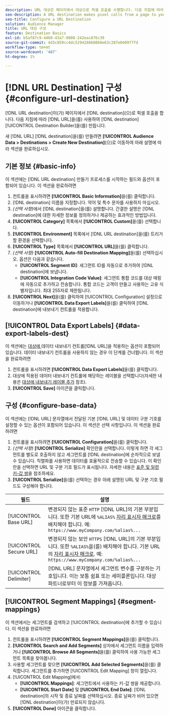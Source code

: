 ```yaml
---
description: URL 대상은 페이지에서 대상으로 픽셀 호출을 수행합니다. 다음 지침에 따라 대상 빌더로 URL 대상을 만듭니다.
seo-description: A URL destination makes pixel calls from a page to your destination. Follow these instructions to create a URL destination with Destination Builder.
seo-title: Configure a URL Destination
solution: Audience Manager
title: URL 대상 구성
feature: Destination Basics
exl-id: b5af87c9-4460-43a7-9808-242eac876c39
source-git-commit: 4d3c859cc4dc5294286680b0e63c287e0409f7fd
workflow-type: tm+mt
source-wordcount: '487'
ht-degree: 1%

---
```


# [!DNL URL Destination] 구성 {#configure-url-destination}

[!DNL URL destination]이(가) 페이지에서 [!DNL destination]&#x200B;(으)로 픽셀 호출을 합니다. 다음 지침에 따라 [!DNL URL]을(를) 사용하여 [!DNL destination] [!UICONTROL Destination Builder]을(를) 만듭니다.

<!-- create-url-destination.xml -->

새 [!DNL URL] [!DNL destination]을(를) 만들려면 **[!UICONTROL Audience Data > Destinations > Create New Destination]**(으)로 이동하여 아래 설명에 따라 섹션을 완료하십시오.

## 기본 정보 {#basic-info}

이 섹션에는 [!DNL URL destination] 만들기 프로세스를 시작하는 필드와 옵션이 포함되어 있습니다. 이 섹션을 완료하려면

1. 컨트롤을 표시하려면 **[!UICONTROL Basic Information]**&#x200B;을(를) 클릭합니다.
2. [!DNL destination] 이름을 지정합니다. 약어 및 특수 문자를 사용하지 마십시오.
3. *(선택 사항)*&#x200B;에서 [!DNL destination]을(를) 설명합니다. 간결한 설명은 [!DNL destination]에 대한 자세한 정보를 정의하거나 제공하는 효과적인 방법입니다.
4. **[!UICONTROL Category]** 목록에서 **[!UICONTROL Custom]**&#x200B;을(를) 선택합니다.
5. **[!UICONTROL Environment]** 목록에서 [!DNL URL destination]을(를) 트리거할 환경을 선택합니다.
6. **[!UICONTROL Type]** 목록에서 **[!UICONTROL URL]**&#x200B;을(를) 클릭합니다.
7. *(선택 사항)* **[!UICONTROL Auto-fill Destination Mapping]**&#x200B;을(를) 선택하십시오. 옵션은 다음과 같습니다.
   * **[!UICONTROL Segment ID]**: 세그먼트 ID를 자동으로 추가하여 [!DNL destination]에 보냅니다.
   * **[!UICONTROL Integration Code Value]**: 세그먼트 통합 코드를 대상 매핑에 자동으로 추가하고 전송합니다. 통합 코드는 고객이 만들고 사용하는 고유 식별자입니다. 최대 255자로 제한됩니다.
8. **[!UICONTROL Next]**&#x200B;을(를) 클릭하여 [!UICONTROL Configuration] 설정으로 이동하거나 **[!UICONTROL Data Export Labels]**&#x200B;을(를) 클릭하여 [!DNL destination]에 내보내기 컨트롤을 적용합니다.

## [!UICONTROL Data Export Labels] {#data-export-labels-dest}

이 섹션에는 [ 대상에 ](../../features/data-export-controls.md)데이터 내보내기 컨트롤[!DNL URL]을 적용하는 옵션이 포함되어 있습니다. 데이터 내보내기 컨트롤을 사용하지 않는 경우 이 단계를 건너뜁니다. 이 섹션을 완료하려면

1. 컨트롤을 표시하려면 **[!UICONTROL Data Export Labels]**&#x200B;을(를) 클릭합니다.
2. 대상에 적용된 데이터 내보내기 컨트롤에 해당하는 레이블을 선택합니다(자세한 내용은 [대상에 내보내기 레이블 추가](/help/using/features/destinations/add-data-export-labels.md) 참조).
3. **[!UICONTROL Save]** 아이콘을 클릭합니다.

## 구성 {#configure-base-data}

이 섹션에는 [!DNL URL] 문자열에서 전달된 기본 [!DNL URL] 및 데이터 구분 기호를 설정할 수 있는 옵션이 포함되어 있습니다. 이 섹션은 선택 사항입니다. 이 섹션을 완료하려면

1. 컨트롤을 표시하려면 **[!UICONTROL Configuration]**&#x200B;을(를) 클릭합니다.
1. *(선택 사항)* **[!UICONTROL Serialize]** 확인란을 선택합니다.
이렇게 하면 각 세그먼트를 별도로 호출하지 않고 세그먼트를 [!DNL destination]에 순차적으로 보낼 수 있습니다. 직렬화를 사용하면 데이터를 효율적으로 전송할 수 있습니다. 이 확인란을 선택하면 URL 및 구분 기호 필드가 표시됩니다. 자세한 내용은 [표준 및 일련 키-값 쌍](../../features/destinations/key-value-pairs.md)을 참조하세요.
1. **[!UICONTROL Serialize]**&#x200B;을(를) 선택하는 경우 아래 설명된 URL 및 구분 기호 필드도 구성해야 합니다.

| 필드 | 설명 |
|--- |--- |
| [!UICONTROL Base URL] | 변경되지 않는 표준 `HTTP` [!DNL URL]의 기본 부분입니다. 또한 기본 URL에 `%ALIAS%` [자리 표시자 매크로](../../features/destinations/destination-macros.md#destination-macros-defined)를 배치해야 합니다. 예: `https://www.myCompany.com/%alias%...` |
| [!UICONTROL Secure URL] | 변경되지 않는 보안 `HTTPS` [!DNL URL]의 기본 부분입니다. 또한 `%ALIAS%`을(를) 배치해야 합니다.   기본 URL의 [자리 표시자 매크로](../../features/destinations/destination-macros.md#destination-macros-defined). 예: `https://www.myCompany.com/%alias%...` |
| [!UICONTROL Delimiter] | [!DNL URL] 문자열에서 세그먼트 변수를 구분하는 기호입니다. 이는 보통 쉼표 또는 세미콜론입니다. 대상 파트너로부터 이 정보를 가져옵니다. |

## [!UICONTROL Segment Mappings] {#segment-mappings}

이 섹션에서는 세그먼트를 검색하고 [!UICONTROL destination]에 추가할 수 있습니다. 이 섹션을 완료하려면

1. 컨트롤을 표시하려면 **[!UICONTROL Segment Mappings]**&#x200B;을(를) 클릭합니다.
1. **[!UICONTROL Search and Add Segments]** 상자에서 세그먼트 이름을 입력하거나 **[!UICONTROL Browse All Segments]**&#x200B;을(를) 클릭하여 사용 가능한 세그먼트 목록을 찾아봅니다.
1. 사용할 세그먼트를 찾으면 **[!UICONTROL Add Selected Segments]**&#x200B;을(를) 클릭합니다. 세그먼트를 추가하면 [!UICONTROL Edit Mapping] 창이 열립니다.
1. [!UICONTROL Edit Mapping]에서:
   * **[!UICONTROL Mappings]**: 세그먼트에서 사용하는 키-값 쌍을 제공합니다.
   * **[!UICONTROL Start Date]** 및 **[!UICONTROL End Date]**: [!DNL destination]의 시작 및 종료 날짜를 선택하십시오. 종료 날짜가 비어 있으면 [!DNL destination]이(가) 만료되지 않습니다.
1. **[!UICONTROL Done]** 아이콘을 클릭합니다.
